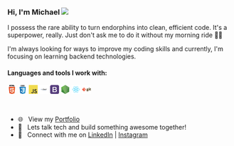 ### Hi, I'm Michael <img src="https://media.giphy.com/media/hvRJCLFzcasrR4ia7z/giphy.gif" width="25px">

I possess the rare ability to turn endorphins into clean, efficient code. It's a superpower, really. Just don't ask me to do it without my morning ride 🚴🏼

I'm always looking for ways to improve my coding skills and currently, I'm focusing on learning backend technologies.

#### Languages and tools I work with:

<code><img height="20" src="https://raw.githubusercontent.com/github/explore/80688e429a7d4ef2fca1e82350fe8e3517d3494d/topics/html/html.png"></code>
<code><img height="20" src="https://raw.githubusercontent.com/github/explore/80688e429a7d4ef2fca1e82350fe8e3517d3494d/topics/css/css.png"></code>
<code><img height="20" src="https://raw.githubusercontent.com/github/explore/80688e429a7d4ef2fca1e82350fe8e3517d3494d/topics/javascript/javascript.png"></code>
<code><img height="20" src="https://raw.githubusercontent.com/github/explore/80688e429a7d4ef2fca1e82350fe8e3517d3494d/topics/jquery/jquery.png"></code>
<code><img height="20" src="https://raw.githubusercontent.com/github/explore/80688e429a7d4ef2fca1e82350fe8e3517d3494d/topics/bootstrap/bootstrap.png"></code>
<code><img height="20" src="https://raw.githubusercontent.com/github/explore/80688e429a7d4ef2fca1e82350fe8e3517d3494d/topics/nodejs/nodejs.png"></code>
<code><img height="20" src="https://raw.githubusercontent.com/github/explore/80688e429a7d4ef2fca1e82350fe8e3517d3494d/topics/react/react.png"></code>
<code><img height="20" src="https://raw.githubusercontent.com/github/explore/80688e429a7d4ef2fca1e82350fe8e3517d3494d/topics/git/git.png"></code>

<br />

- 🌐 &nbsp; View my [Portfolio](https://michaelyeates.co.uk)
- 💬 &nbsp;	Lets talk tech and build something awesome together!
- 📧 &nbsp;	Connect with me on [LinkedIn](https://www.linkedin.com/in/mdyeates/) | [Instagram](https://www.instagram.com/michael.yeates)

